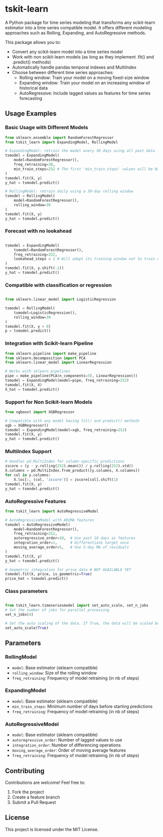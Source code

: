 # tskit-learn

A Python package for time series modeling that transforms any scikit-learn estimator into a time series compatible model. It offers different modeling approaches such as Rolling, Expanding, and AutoRegressive methods.

This package allows you to:
- Convert any scikit-learn model into a time series model
- Work with non scikit-learn models (as long as they implement .fit() and .predict() methods)
- Automatically handle pandas temporal indexes and MultiIndex
- Choose between different time series approaches:
  - Rolling window: Train your model on a moving fixed-size window
  - Expanding window: Train your model on an increasing window of historical data
  - AutoRegressive: Include lagged values as features for time series forecasting

## Usage Examples

### Basic Usage with Different Models

```python
from sklearn.ensemble import RandomForestRegressor
from tskit_learn import ExpandingModel, RollingModel

# ExpandingModel: retrain the model every 30 days using all past data
tsmodel = ExpandingModel(
    model=RandomForestRegressor(), 
    freq_retraining=30, 
    min_train_steps=252 # The first 'min_train_steps' values will be NaN
)
tsmodel.fit(X, y)
y_hat = tsmodel.predict()

# RollingModel: retrain daily using a 30-day rolling window
tsmodel = RollingModel(
    model=RandomForestRegressor(), 
    rolling_window=30
)
tsmodel.fit(X, y)
y_hat = tsmodel.predict()

```

### Forecast with no lookahead
```python

tsmodel = ExpandingModel(
    tsmodel=RandomForestRegressor(), 
    freq_retraining=252, 
    lookahead_steps = 1 # Will adapt its training window not to train on look ahead
) 
tsmodel.fit(X, y.shift(-1))
y_hat = tsmodel.predict()
```

### Compatible with classification or regression
```python

from sklearn.linear_model import LogisticRegression

tsmodel = RollingModel(
    tsmodel=LogisticRegression(), 
    rolling_window=30
)
tsmodel.fit(X, y > 0)
p = tsmodel.predict()

```

### Integration with Scikit-learn Pipeline

```python
from sklearn.pipeline import make_pipeline
from sklearn.decomposition import PCA
from sklearn.linear_model import LinearRegression

# Works with sklearn pipelines
pipe = make_pipeline(PCA(n_components=3), LinearRegression())
tsmodel = ExpandingModel(model=pipe, freq_retraining=252)
tsmodel.fit(X, X)
X_hat = tsmodel.predict()
```

### Support for Non Scikit-learn Models

```python
from xgboost import XGBRegressor

# Compatible with any model having fit() and predict() methods
xgb = XGBRegressor()
tsmodel = ExpandingModel(model=xgb, freq_retraining=252)
tsmodel.fit(X, y)
y_hat = tsmodel.predict()
```

### MultiIndex Support

```python
# Handles pd.MultiIndex for column-specific predictions
zscore = (y - y.rolling(252).mean()) / y.rolling(252).std()
X.columns = pd.MultiIndex.from_product([y.columns, X.columns])
for col in y.columns:
    X.loc[:, (col, 'zscore')] = zscore[col].shift(1)
tsmodel.fit(X, y) 
y_hat = tsmodel.predict()
```

### AutoRegressive Features

```python
from tskit_learn import AutoRegressiveModel

# AutoRegressiveModel with ARIMA features
tsmodel = AutoRegressiveModel(
    model=RandomForestRegressor(), 
    freq_retraining=252, 
    autoregressive_order=10,  # Use past 10 days as features
    integration_order=1,      # Differentiate target once
    moving_average_order=5,   # Use 5-day MA of residuals
)
tsmodel.fit(X, y)
y_hat = tsmodel.predict()

# Geometric integration for price data # NOT AVAILABLE YET
tsmodel.fit(X, price, is_geometric=True) 
price_hat = tsmodel.predict()
```

### Class parameters

```python

from tskit_learn.timeseriesmodel import set_auto_scale, set_n_jobs
# Set the number of jobs for parallel processing
set_n_jobs(4)

# Set the auto scaling of the data. If True, the data will be scaled before fitting the model. The scaling is done on the training data for each window and applied to the test data for the corresponding window. False by default.
set_auto_scale(True)

```

## Parameters

### RollingModel
- `model`: Base estimator (sklearn compatible)
- `rolling_window`: Size of the rolling window
- `freq_retraining`: Frequency of model retraining (in nb of steps)

### ExpandingModel
- `model`: Base estimator (sklearn compatible)
- `min_train_steps`: Minimum number of days before starting predictions
- `freq_retraining`: Frequency of model retraining (in nb of steps)

### AutoRegressiveModel
- `model`: Base estimator (sklearn compatible)
- `autoregressive_order`: Number of lagged values to use
- `integration_order`: Number of differencing operations
- `moving_average_order`: Order of moving average features
- `freq_retraining`: Frequency of model retraining (in nb of steps)

## Contributing

Contributions are welcome! Feel free to:
1. Fork the project
2. Create a feature branch
3. Submit a Pull Request

## License

This project is licensed under the MIT License.
```